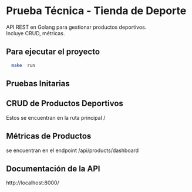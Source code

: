 # Prueba Técnica - Tienda de Deporte

API REST en Golang para gestionar productos deportivos.  
Incluye CRUD, métricas.

## Para ejecutar el proyecto

```bash
  make  run
```

## Pruebas Initarias

## CRUD de Productos Deportivos

Estos se encuentran en la ruta principal /

## Métricas de Productos

se encuentran en el endpoint /api/products/dashboard

## Documentación de la API

http://localhost:8000/
